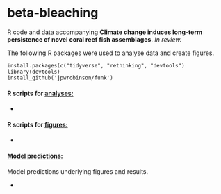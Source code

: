 # beta-bleaching
R code and data accompanying **Climate change induces long-term persistence of novel coral reef fish assemblages**.  *In review.*

The following R packages were used to analyse data and create figures.

```
install.packages(c("tidyverse", "rethinking", "devtools")
library(devtools)
install_github('jpwrobinson/funk')
```

#### R scripts for **[analyses:](https://github.com/jpwrobinson/prod-instability/tree/master/analysis)** 

- 

#### R scripts for **[figures:](https://github.com/jpwrobinson/prod-instability/tree/master/figures)**

- 

#### **[Model predictions:](https://github.com/jpwrobinson/prod-instability/tree/master/model-predictions)**

Model predictions underlying figures and results. 

- 